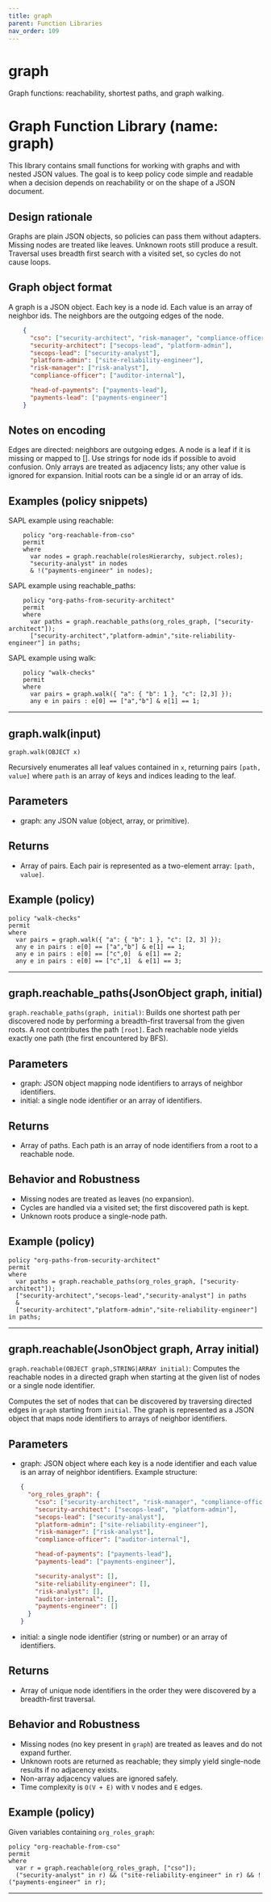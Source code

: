 ```yaml
---
title: graph
parent: Function Libraries
nav_order: 109
---
```

# graph

Graph functions: reachability, shortest paths, and graph walking.

# Graph Function Library (name: graph)

This library contains small functions for working with graphs and
with nested JSON values. The goal is to keep policy code simple and
readable when a decision depends on reachability or on the shape of
a JSON document.

## Design rationale

Graphs are plain JSON objects, so policies can pass them without
adapters. Missing nodes are treated like leaves. Unknown roots
still produce a result. Traversal uses breadth first search with
a visited set, so cycles do not cause loops.

## Graph object format

A graph is a JSON object. Each key is a node id. Each value is an
array of neighbor ids. The neighbors are the outgoing edges of the
node.

```json
    {
      "cso": ["security-architect", "risk-manager", "compliance-officer"],
      "security-architect": ["secops-lead", "platform-admin"],
      "secops-lead": ["security-analyst"],
      "platform-admin": ["site-reliability-engineer"],
      "risk-manager": ["risk-analyst"],
      "compliance-officer": ["auditor-internal"],

      "head-of-payments": ["payments-lead"],
      "payments-lead": ["payments-engineer"]
    }
```

## Notes on encoding

Edges are directed: neighbors are outgoing edges.
A node is a leaf if it is missing or mapped to [].
Use strings for node ids if possible to avoid confusion.
Only arrays are treated as adjacency lists; any other value is
ignored for expansion.
Initial roots can be a single id or an array of ids.

## Examples (policy snippets)

SAPL example using reachable:

```sapl
    policy "org-reachable-from-cso"
    permit
    where
      var nodes = graph.reachable(rolesHierarchy, subject.roles);
      "security-analyst" in nodes
      & !("payments-engineer" in nodes);
```

SAPL example using reachable_paths:

```sapl
    policy "org-paths-from-security-architect"
    permit
    where
      var paths = graph.reachable_paths(org_roles_graph, ["security-architect"]);
      ["security-architect","platform-admin","site-reliability-engineer"] in paths;
```
SAPL example using walk:

```sapl
    policy "walk-checks"
    permit
    where
      var pairs = graph.walk({ "a": { "b": 1 }, "c": [2,3] });
      any e in pairs : e[0] == ["a","b"] & e[1] == 1;
```


---

## graph.walk(input)

```graph.walk(OBJECT x)```

Recursively enumerates all leaf values contained in `x`, returning pairs
`[path, value]` where `path` is an array of keys and indices leading to the leaf.

## Parameters

- graph: any JSON value (object, array, or primitive).

## Returns

- Array of pairs. Each pair is represented as a two-element array: `[path, value]`.

## Example (policy)

```sapl
policy "walk-checks"
permit
where
  var pairs = graph.walk({ "a": { "b": 1 }, "c": [2, 3] });
  any e in pairs : e[0] == ["a","b"] & e[1] == 1;
  any e in pairs : e[0] == ["c",0]  & e[1] == 2;
  any e in pairs : e[0] == ["c",1]  & e[1] == 3;
```


---

## graph.reachable_paths(JsonObject graph, initial)

```graph.reachable_paths(graph, initial)```: Builds one shortest path per discovered node by performing
a breadth-first traversal from the given roots. A root contributes the path `[root]`.
Each reachable node yields exactly one path (the first encountered by BFS).

## Parameters

- graph: JSON object mapping node identifiers to arrays of neighbor identifiers.
- initial: a single node identifier or an array of identifiers.

## Returns

- Array of paths. Each path is an array of node identifiers from a root to a reachable node.

## Behavior and Robustness

- Missing nodes are treated as leaves (no expansion).
- Cycles are handled via a visited set; the first discovered path is kept.
- Unknown roots produce a single-node path.

## Example (policy)

```sapl
policy "org-paths-from-security-architect"
permit
where
  var paths = graph.reachable_paths(org_roles_graph, ["security-architect"]);
  ["security-architect","secops-lead","security-analyst"] in paths
  &
  ["security-architect","platform-admin","site-reliability-engineer"] in paths;
```


---

## graph.reachable(JsonObject graph, Array initial)

```graph.reachable(OBJECT graph,STRING|ARRAY initial)```: Computes the reachable nodes in a directed
graph when starting at the given list of nodes or a single node identifier.

Computes the set of nodes that can be discovered by traversing directed edges
in `graph` starting from `initial`. The graph is represented as a JSON object
that maps node identifiers to arrays of neighbor identifiers.

## Parameters

- graph: JSON object where each key is a node identifier and each value is an array
  of neighbor identifiers. Example structure:

  ```json
  {
    "org_roles_graph": {
      "cso": ["security-architect", "risk-manager", "compliance-officer"],
      "security-architect": ["secops-lead", "platform-admin"],
      "secops-lead": ["security-analyst"],
      "platform-admin": ["site-reliability-engineer"],
      "risk-manager": ["risk-analyst"],
      "compliance-officer": ["auditor-internal"],

      "head-of-payments": ["payments-lead"],
      "payments-lead": ["payments-engineer"],

      "security-analyst": [],
      "site-reliability-engineer": [],
      "risk-analyst": [],
      "auditor-internal": [],
      "payments-engineer": []
    }
  }
  ```

- initial: a single node identifier (string or number) or an array of identifiers.

## Returns

- Array of unique node identifiers in the order they were discovered by a breadth-first traversal.

## Behavior and Robustness

- Missing nodes (no key present in `graph`) are treated as leaves and do not expand further.
- Unknown roots are returned as reachable; they simply yield single-node results if no adjacency exists.
- Non-array adjacency values are ignored safely.
- Time complexity is `O(V + E)` with `V` nodes and `E` edges.

## Example (policy)

Given variables containing `org_roles_graph`:

```sapl
policy "org-reachable-from-cso"
permit
where
  var r = graph.reachable(org_roles_graph, ["cso"]);
  ("security-analyst" in r) && ("site-reliability-engineer" in r) && !("payments-engineer" in r);
```


---

